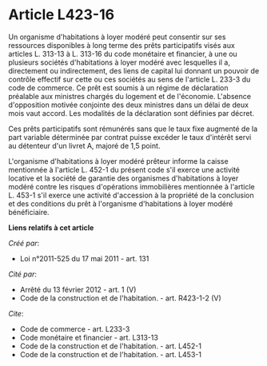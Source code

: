 # Article L423-16

Un organisme d'habitations à loyer modéré peut consentir sur ses ressources disponibles à long terme des prêts participatifs
visés aux articles L. 313-13 à L. 313-16 du code monétaire et financier, à une ou plusieurs sociétés d'habitations à loyer
modéré avec lesquelles il a, directement ou indirectement, des liens de capital lui donnant un pouvoir de contrôle effectif
sur cette ou ces sociétés au sens de l'article L. 233-3 du code de commerce. Ce prêt est soumis à un régime de déclaration
préalable aux ministres chargés du logement et de l'économie. L'absence d'opposition motivée conjointe des deux ministres
dans un délai de deux mois vaut accord. Les modalités de la déclaration sont définies par décret. 

Ces prêts participatifs sont rémunérés sans que le taux fixe augmenté de la part variable déterminée par contrat puisse
excéder le taux d'intérêt servi au détenteur d'un livret A, majoré de 1,5 point. 

L'organisme d'habitations à loyer modéré prêteur informe la caisse mentionnée à l'article L. 452-1 du présent code s'il
exerce une activité locative et la société de garantie des organismes d'habitations à loyer modéré contre les risques
d'opérations immobilières mentionnée à l'article L. 453-1 s'il exerce une activité d'accession à la propriété de la
conclusion et des conditions du prêt à l'organisme d'habitations à loyer modéré bénéficiaire.

**Liens relatifs à cet article**

_Créé par_:

  - Loi n°2011-525 du 17 mai 2011 - art. 131

_Cité par_:

  - Arrêté du 13 février 2012 - art. 1 (V)
  - Code de la construction et de l'habitation. - art. R423-1-2 (V)

_Cite_:

  - Code de commerce - art. L233-3
  - Code monétaire et financier - art. L313-13
  - Code de la construction et de l'habitation. - art. L452-1
  - Code de la construction et de l'habitation. - art. L453-1
